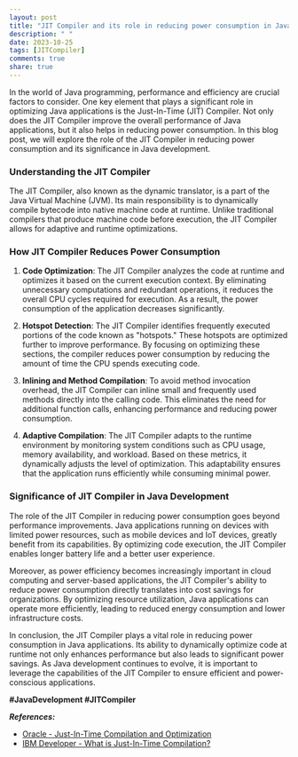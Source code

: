 ```yaml
---
layout: post
title: "JIT Compiler and its role in reducing power consumption in Java"
description: " "
date: 2023-10-25
tags: [JITCompiler]
comments: true
share: true
---
```


In the world of Java programming, performance and efficiency are crucial factors to consider. One key element that plays a significant role in optimizing Java applications is the Just-In-Time (JIT) Compiler. Not only does the JIT Compiler improve the overall performance of Java applications, but it also helps in reducing power consumption. In this blog post, we will explore the role of the JIT Compiler in reducing power consumption and its significance in Java development.

### Understanding the JIT Compiler

The JIT Compiler, also known as the dynamic translator, is a part of the Java Virtual Machine (JVM). Its main responsibility is to dynamically compile bytecode into native machine code at runtime. Unlike traditional compilers that produce machine code before execution, the JIT Compiler allows for adaptive and runtime optimizations.

### How JIT Compiler Reduces Power Consumption

1. **Code Optimization**: The JIT Compiler analyzes the code at runtime and optimizes it based on the current execution context. By eliminating unnecessary computations and redundant operations, it reduces the overall CPU cycles required for execution. As a result, the power consumption of the application decreases significantly.

2. **Hotspot Detection**: The JIT Compiler identifies frequently executed portions of the code known as "hotspots." These hotspots are optimized further to improve performance. By focusing on optimizing these sections, the compiler reduces power consumption by reducing the amount of time the CPU spends executing code.

3. **Inlining and Method Compilation**: To avoid method invocation overhead, the JIT Compiler can inline small and frequently used methods directly into the calling code. This eliminates the need for additional function calls, enhancing performance and reducing power consumption.

4. **Adaptive Compilation**: The JIT Compiler adapts to the runtime environment by monitoring system conditions such as CPU usage, memory availability, and workload. Based on these metrics, it dynamically adjusts the level of optimization. This adaptability ensures that the application runs efficiently while consuming minimal power.

### Significance of JIT Compiler in Java Development

The role of the JIT Compiler in reducing power consumption goes beyond performance improvements. Java applications running on devices with limited power resources, such as mobile devices and IoT devices, greatly benefit from its capabilities. By optimizing code execution, the JIT Compiler enables longer battery life and a better user experience.

Moreover, as power efficiency becomes increasingly important in cloud computing and server-based applications, the JIT Compiler's ability to reduce power consumption directly translates into cost savings for organizations. By optimizing resource utilization, Java applications can operate more efficiently, leading to reduced energy consumption and lower infrastructure costs.

In conclusion, the JIT Compiler plays a vital role in reducing power consumption in Java applications. Its ability to dynamically optimize code at runtime not only enhances performance but also leads to significant power savings. As Java development continues to evolve, it is important to leverage the capabilities of the JIT Compiler to ensure efficient and power-conscious applications.

**#JavaDevelopment #JITCompiler**

***References:***
- [Oracle - Just-In-Time Compilation and Optimization](https://www.oracle.com/java/technologies/javase/jit-compiler-technology.html)
- [IBM Developer - What is Just-In-Time Compilation?](https://developer.ibm.com/tutorials/j-just-in-time-compiler/)